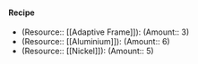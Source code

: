 #### Recipe
- (Resource:: [[Adaptive Frame]]): (Amount:: 3)
- (Resource:: [[Aluminium]]): (Amount:: 6)
- (Resource:: [[Nickel]]): (Amount:: 5)
